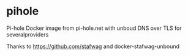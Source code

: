# pihole
Pi-hole Docker image from pi-hole.net with unboud DNS over TLS for severalproviders

Thanks to https://github.com/stafwag and docker-stafwag-unbound
